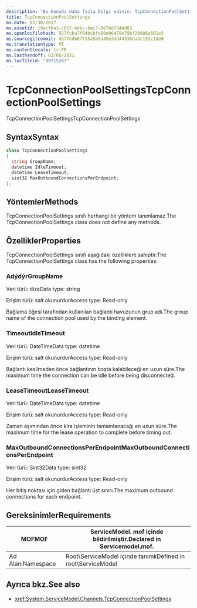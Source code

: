 ```yaml
---
description: 'Bu konuda daha fazla bilgi edinin: TcpConnectionPoolSettings'
title: TcpConnectionPoolSettings
ms.date: 03/30/2017
ms.assetid: 19acfba3-c057-4dbc-bac7-8674d7844d83
ms.openlocfilehash: 927fcba7f94bcbfa80e06479e79bf20986a661e3
ms.sourcegitcommit: ddf7edb67715a5b9a45e3dd44536dabc153c1de0
ms.translationtype: MT
ms.contentlocale: tr-TR
ms.lasthandoff: 02/06/2021
ms.locfileid: "99715203"
---
```

# <a name="tcpconnectionpoolsettings"></a><span data-ttu-id="3a0b6-103">TcpConnectionPoolSettings</span><span class="sxs-lookup"><span data-stu-id="3a0b6-103">TcpConnectionPoolSettings</span></span>

<span data-ttu-id="3a0b6-104">TcpConnectionPoolSettings</span><span class="sxs-lookup"><span data-stu-id="3a0b6-104">TcpConnectionPoolSettings</span></span>  
  
## <a name="syntax"></a><span data-ttu-id="3a0b6-105">Syntax</span><span class="sxs-lookup"><span data-stu-id="3a0b6-105">Syntax</span></span>  
  
```csharp
class TcpConnectionPoolSettings  
{  
  string GroupName;  
  datetime IdleTimeout;  
  datetime LeaseTimeout;  
  sint32 MaxOutboundConnectionsPerEndpoint;  
};  
```  
  
## <a name="methods"></a><span data-ttu-id="3a0b6-106">Yöntemler</span><span class="sxs-lookup"><span data-stu-id="3a0b6-106">Methods</span></span>  

 <span data-ttu-id="3a0b6-107">TcpConnectionPoolSettings sınıfı herhangi bir yöntem tanımlamaz.</span><span class="sxs-lookup"><span data-stu-id="3a0b6-107">The TcpConnectionPoolSettings class does not define any methods.</span></span>  
  
## <a name="properties"></a><span data-ttu-id="3a0b6-108">Özellikler</span><span class="sxs-lookup"><span data-stu-id="3a0b6-108">Properties</span></span>  

 <span data-ttu-id="3a0b6-109">TcpConnectionPoolSettings sınıfı aşağıdaki özelliklere sahiptir:</span><span class="sxs-lookup"><span data-stu-id="3a0b6-109">The TcpConnectionPoolSettings class has the following properties:</span></span>  
  
### <a name="groupname"></a><span data-ttu-id="3a0b6-110">Adýdýr</span><span class="sxs-lookup"><span data-stu-id="3a0b6-110">GroupName</span></span>  

 <span data-ttu-id="3a0b6-111">Veri türü: dize</span><span class="sxs-lookup"><span data-stu-id="3a0b6-111">Data type: string</span></span>  
  
 <span data-ttu-id="3a0b6-112">Erişim türü: salt okunurdur</span><span class="sxs-lookup"><span data-stu-id="3a0b6-112">Access type: Read-only</span></span>  
  
 <span data-ttu-id="3a0b6-113">Bağlama öğesi tarafından kullanılan bağlantı havuzunun grup adı.</span><span class="sxs-lookup"><span data-stu-id="3a0b6-113">The group name of the connection pool used by the binding element.</span></span>  
  
### <a name="idletimeout"></a><span data-ttu-id="3a0b6-114">Timeout</span><span class="sxs-lookup"><span data-stu-id="3a0b6-114">IdleTimeout</span></span>  

 <span data-ttu-id="3a0b6-115">Veri türü: DateTime</span><span class="sxs-lookup"><span data-stu-id="3a0b6-115">Data type: datetime</span></span>  
  
 <span data-ttu-id="3a0b6-116">Erişim türü: salt okunurdur</span><span class="sxs-lookup"><span data-stu-id="3a0b6-116">Access type: Read-only</span></span>  
  
 <span data-ttu-id="3a0b6-117">Bağlantı kesilmeden önce bağlantının boşta kalabileceği en uzun süre.</span><span class="sxs-lookup"><span data-stu-id="3a0b6-117">The maximum time the connection can be idle before being disconnected.</span></span>  
  
### <a name="leasetimeout"></a><span data-ttu-id="3a0b6-118">LeaseTimeout</span><span class="sxs-lookup"><span data-stu-id="3a0b6-118">LeaseTimeout</span></span>  

 <span data-ttu-id="3a0b6-119">Veri türü: DateTime</span><span class="sxs-lookup"><span data-stu-id="3a0b6-119">Data type: datetime</span></span>  
  
 <span data-ttu-id="3a0b6-120">Erişim türü: salt okunurdur</span><span class="sxs-lookup"><span data-stu-id="3a0b6-120">Access type: Read-only</span></span>  
  
 <span data-ttu-id="3a0b6-121">Zaman aşımından önce kira işleminin tamamlanacağı en uzun süre.</span><span class="sxs-lookup"><span data-stu-id="3a0b6-121">The maximum time for the lease operation to complete before timing out.</span></span>  
  
### <a name="maxoutboundconnectionsperendpoint"></a><span data-ttu-id="3a0b6-122">MaxOutboundConnectionsPerEndpoint</span><span class="sxs-lookup"><span data-stu-id="3a0b6-122">MaxOutboundConnectionsPerEndpoint</span></span>  

 <span data-ttu-id="3a0b6-123">Veri türü: Sint32</span><span class="sxs-lookup"><span data-stu-id="3a0b6-123">Data type: sint32</span></span>  
  
 <span data-ttu-id="3a0b6-124">Erişim türü: salt okunurdur</span><span class="sxs-lookup"><span data-stu-id="3a0b6-124">Access type: Read-only</span></span>  
  
 <span data-ttu-id="3a0b6-125">Her bitiş noktası için giden bağlantı üst sınırı.</span><span class="sxs-lookup"><span data-stu-id="3a0b6-125">The maximum outbound connections for each endpoint.</span></span>  
  
## <a name="requirements"></a><span data-ttu-id="3a0b6-126">Gereksinimler</span><span class="sxs-lookup"><span data-stu-id="3a0b6-126">Requirements</span></span>  
  
|<span data-ttu-id="3a0b6-127">MOF</span><span class="sxs-lookup"><span data-stu-id="3a0b6-127">MOF</span></span>|<span data-ttu-id="3a0b6-128">ServiceModel. mof içinde bildirilmiştir.</span><span class="sxs-lookup"><span data-stu-id="3a0b6-128">Declared in Servicemodel.mof.</span></span>|  
|---------|-----------------------------------|  
|<span data-ttu-id="3a0b6-129">Ad Alanı</span><span class="sxs-lookup"><span data-stu-id="3a0b6-129">Namespace</span></span>|<span data-ttu-id="3a0b6-130">Root\ServiceModel içinde tanımlı</span><span class="sxs-lookup"><span data-stu-id="3a0b6-130">Defined in root\ServiceModel</span></span>|  
  
## <a name="see-also"></a><span data-ttu-id="3a0b6-131">Ayrıca bkz.</span><span class="sxs-lookup"><span data-stu-id="3a0b6-131">See also</span></span>

- <xref:System.ServiceModel.Channels.TcpConnectionPoolSettings>

